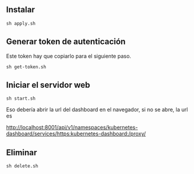 ## Instalar

```
sh apply.sh
```

## Generar token de autenticación

Este token hay que copiarlo para el siguiente paso.

```
sh get-token.sh
```

## Iniciar el servidor web 

```
sh start.sh
```
Eso debería abrir la url del dashboard en el navegador, si no se abre, la url es

<http://localhost:8001/api/v1/namespaces/kubernetes-dashboard/services/https:kubernetes-dashboard:/proxy/>

## Eliminar

```
sh delete.sh
```


